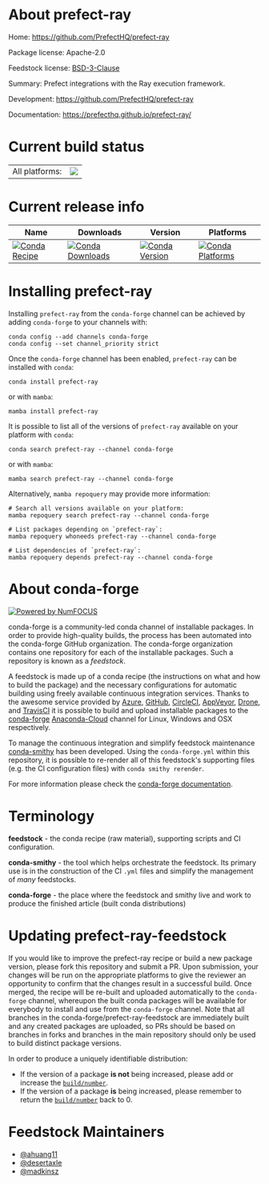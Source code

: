 About prefect-ray
=================

Home: https://github.com/PrefectHQ/prefect-ray

Package license: Apache-2.0

Feedstock license: [BSD-3-Clause](https://github.com/conda-forge/prefect-ray-feedstock/blob/main/LICENSE.txt)

Summary: Prefect integrations with the Ray execution framework.

Development: https://github.com/PrefectHQ/prefect-ray

Documentation: https://prefecthq.github.io/prefect-ray/

Current build status
====================


<table><tr><td>All platforms:</td>
    <td>
      <a href="https://dev.azure.com/conda-forge/feedstock-builds/_build/latest?definitionId=17376&branchName=main">
        <img src="https://dev.azure.com/conda-forge/feedstock-builds/_apis/build/status/prefect-ray-feedstock?branchName=main">
      </a>
    </td>
  </tr>
</table>

Current release info
====================

| Name | Downloads | Version | Platforms |
| --- | --- | --- | --- |
| [![Conda Recipe](https://img.shields.io/badge/recipe-prefect--ray-green.svg)](https://anaconda.org/conda-forge/prefect-ray) | [![Conda Downloads](https://img.shields.io/conda/dn/conda-forge/prefect-ray.svg)](https://anaconda.org/conda-forge/prefect-ray) | [![Conda Version](https://img.shields.io/conda/vn/conda-forge/prefect-ray.svg)](https://anaconda.org/conda-forge/prefect-ray) | [![Conda Platforms](https://img.shields.io/conda/pn/conda-forge/prefect-ray.svg)](https://anaconda.org/conda-forge/prefect-ray) |

Installing prefect-ray
======================

Installing `prefect-ray` from the `conda-forge` channel can be achieved by adding `conda-forge` to your channels with:

```
conda config --add channels conda-forge
conda config --set channel_priority strict
```

Once the `conda-forge` channel has been enabled, `prefect-ray` can be installed with `conda`:

```
conda install prefect-ray
```

or with `mamba`:

```
mamba install prefect-ray
```

It is possible to list all of the versions of `prefect-ray` available on your platform with `conda`:

```
conda search prefect-ray --channel conda-forge
```

or with `mamba`:

```
mamba search prefect-ray --channel conda-forge
```

Alternatively, `mamba repoquery` may provide more information:

```
# Search all versions available on your platform:
mamba repoquery search prefect-ray --channel conda-forge

# List packages depending on `prefect-ray`:
mamba repoquery whoneeds prefect-ray --channel conda-forge

# List dependencies of `prefect-ray`:
mamba repoquery depends prefect-ray --channel conda-forge
```


About conda-forge
=================

[![Powered by
NumFOCUS](https://img.shields.io/badge/powered%20by-NumFOCUS-orange.svg?style=flat&colorA=E1523D&colorB=007D8A)](https://numfocus.org)

conda-forge is a community-led conda channel of installable packages.
In order to provide high-quality builds, the process has been automated into the
conda-forge GitHub organization. The conda-forge organization contains one repository
for each of the installable packages. Such a repository is known as a *feedstock*.

A feedstock is made up of a conda recipe (the instructions on what and how to build
the package) and the necessary configurations for automatic building using freely
available continuous integration services. Thanks to the awesome service provided by
[Azure](https://azure.microsoft.com/en-us/services/devops/), [GitHub](https://github.com/),
[CircleCI](https://circleci.com/), [AppVeyor](https://www.appveyor.com/),
[Drone](https://cloud.drone.io/welcome), and [TravisCI](https://travis-ci.com/)
it is possible to build and upload installable packages to the
[conda-forge](https://anaconda.org/conda-forge) [Anaconda-Cloud](https://anaconda.org/)
channel for Linux, Windows and OSX respectively.

To manage the continuous integration and simplify feedstock maintenance
[conda-smithy](https://github.com/conda-forge/conda-smithy) has been developed.
Using the ``conda-forge.yml`` within this repository, it is possible to re-render all of
this feedstock's supporting files (e.g. the CI configuration files) with ``conda smithy rerender``.

For more information please check the [conda-forge documentation](https://conda-forge.org/docs/).

Terminology
===========

**feedstock** - the conda recipe (raw material), supporting scripts and CI configuration.

**conda-smithy** - the tool which helps orchestrate the feedstock.
                   Its primary use is in the construction of the CI ``.yml`` files
                   and simplify the management of *many* feedstocks.

**conda-forge** - the place where the feedstock and smithy live and work to
                  produce the finished article (built conda distributions)


Updating prefect-ray-feedstock
==============================

If you would like to improve the prefect-ray recipe or build a new
package version, please fork this repository and submit a PR. Upon submission,
your changes will be run on the appropriate platforms to give the reviewer an
opportunity to confirm that the changes result in a successful build. Once
merged, the recipe will be re-built and uploaded automatically to the
`conda-forge` channel, whereupon the built conda packages will be available for
everybody to install and use from the `conda-forge` channel.
Note that all branches in the conda-forge/prefect-ray-feedstock are
immediately built and any created packages are uploaded, so PRs should be based
on branches in forks and branches in the main repository should only be used to
build distinct package versions.

In order to produce a uniquely identifiable distribution:
 * If the version of a package **is not** being increased, please add or increase
   the [``build/number``](https://docs.conda.io/projects/conda-build/en/latest/resources/define-metadata.html#build-number-and-string).
 * If the version of a package **is** being increased, please remember to return
   the [``build/number``](https://docs.conda.io/projects/conda-build/en/latest/resources/define-metadata.html#build-number-and-string)
   back to 0.

Feedstock Maintainers
=====================

* [@ahuang11](https://github.com/ahuang11/)
* [@desertaxle](https://github.com/desertaxle/)
* [@madkinsz](https://github.com/madkinsz/)

